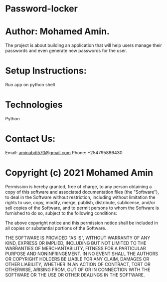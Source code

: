 # Password-locker

#  Author: Mohamed Amin.

The project is about building an application that will help users manage their passwords and even generate new passwords for the user.

# Setup Instructions:

Run app on python shell

# Technologies
 Python

 # Contact Us:

 Email: aminabdi570@gmail.com
 Phone: +254795886430

 # Copyright (c) 2021 Mohamed Amin

 Permission is hereby granted, free of charge, to any person obtaining a copy of this software and associated documentation files (the "Software"), to deal in the Software without restriction, including without limitation the rights to use, copy, modify, merge, publish, distribute, sublicense, and/or sell copies of the Software, and to permit persons to whom the Software is furnished to do so, subject to the following conditions:

The above copyright notice and this permission notice shall be included in all copies or substantial portions of the Software.

THE SOFTWARE IS PROVIDED "AS IS", WITHOUT WARRANTY OF ANY KIND, EXPRESS OR IMPLIED, INCLUDING BUT NOT LIMITED TO THE WARRANTIES OF MERCHANTABILITY, FITNESS FOR A PARTICULAR PURPOSE AND NONINFRINGEMENT. IN NO EVENT SHALL THE AUTHORS OR COPYRIGHT HOLDERS BE LIABLE FOR ANY CLAIM, DAMAGES OR OTHER LIABILITY, WHETHER IN AN ACTION OF CONTRACT, TORT OR OTHERWISE, ARISING FROM, OUT OF OR IN CONNECTION WITH THE SOFTWARE OR THE USE OR OTHER DEALINGS IN THE SOFTWARE.